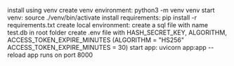 install using venv 
create venv environment: python3 -m venv venv
start venv: source ./venv/bin/activate
install requirements: pip install -r requirements.txt
create local environment: create a sql file with name test.db in root folder
                            create .env file
                            with HASH_SECRET_KEY, ALGORITHM, ACCESS_TOKEN_EXPIRE_MINUTES
                            (ALGORITHM = "HS256" ACCESS_TOKEN_EXPIRE_MINUTES = 30)
start app: uvicorn app:app --reload
app runs on port 8000

